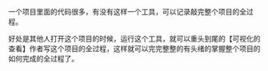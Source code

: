 一个项目里面的代码很多，有没有这样一个工具，可以记录敲完整个项目的全过程。

好处是其他人打开这个项目的时候，运行这个工具，就可以重头到尾的【可视化的查看】作者写这个项目的全过程，这样就可以完完整整的有头绪的掌握整个项目的如何完成的全过程了。